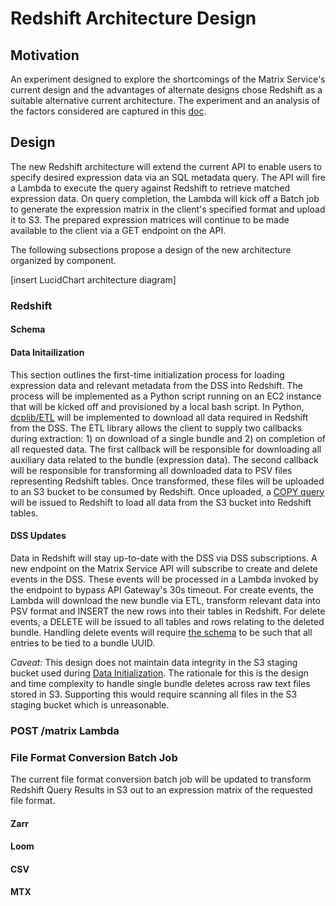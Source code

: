 # Redshift Architecture Design

## Motivation

An experiment designed to explore the shortcomings of the Matrix Service's current design
and the advantages of alternate designs chose Redshift as a suitable alternative current
architecture. The experiment and an analysis of the factors considered are captured in this
[doc](https://github.com/HumanCellAtlas/matrix-service/blob/mckinsel-redshift/redshift/alternative_backend_design.md#apache-drill-single-instance).

## Design

The new Redshift architecture will extend the current API to enable users to specify desired
expression data via an SQL metadata query. The API will fire a Lambda to execute the query
against Redshift to retrieve matched expression data. On query completion, the Lambda will kick
off a Batch job to generate the expression matrix in the client's specified format and upload it
to S3. The prepared expression matrices will continue to be made available to the client via a
GET endpoint on the API.

The following subsections propose a design of the new architecture organized by component.

[insert LucidChart architecture diagram]

### Redshift

#### Schema

#### Data Initailization

This section outlines the first-time initialization process for loading expression data and relevant metadata from the
DSS into Redshift. The process will be implemented as a Python script running on an EC2 instance that will be kicked off
and provisioned by a local bash script. In Python, [dcplib/ETL]() will be implemented to download all data required in
Redshift from the DSS. The ETL library allows the client to supply two callbacks during extraction: 1) on download of a
single bundle and 2) on completion of all requested data. The first callback will be responsible for downloading all
auxiliary data related to the bundle (expression data). The second callback will be responsible for transforming all
downloaded data to PSV files representing Redshift tables. Once transformed, these files will be uploaded to an S3
bucket to be consumed by Redshift. Once uploaded, a [COPY query](https://docs.aws.amazon.com/redshift/latest/dg/t_Loading-data-from-S3.html)
will be issued to Redshift to load all data from the S3 bucket into Redshift tables.

#### DSS Updates

Data in Redshift will stay up-to-date with the DSS via DSS subscriptions. A new endpoint on the Matrix Service API will
subscribe to create and delete events in the DSS. These events will be processed in a Lambda invoked by the endpoint to
bypass API Gateway's 30s timeout. For create events, the Lambda will download the new bundle via ETL, transform relevant
data into PSV format and INSERT the new rows into their tables in Redshift. For delete events, a DELETE will be issued
to all tables and rows relating to the deleted bundle. Handling delete events will require [the schema](#schema) to
be such that all entries to be tied to a bundle UUID.

_Caveat:_ This design does not maintain data integrity in the S3 staging bucket used during
[Data Initialization](#data-initailization). The rationale for this is the design and time complexity to handle
single bundle deletes across raw text files stored in S3. Supporting this would require scanning all files in the S3
staging bucket which is unreasonable.
        
### POST /matrix Lambda

### File Format Conversion Batch Job

The current file format conversion batch job will be updated to transform Redshift Query Results in S3 out
to an expression matrix of the requested file format.

#### Zarr
#### Loom
#### CSV
#### MTX

